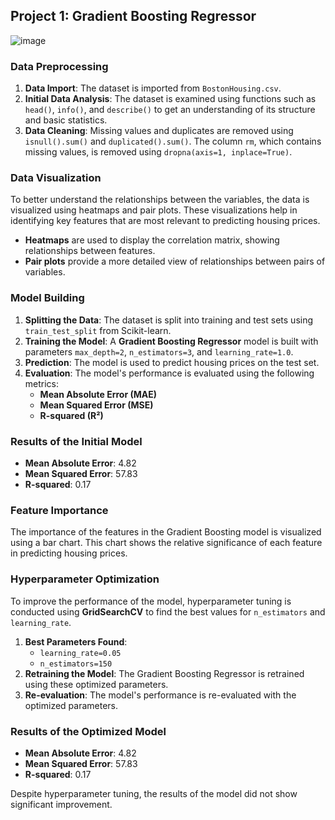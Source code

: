 ## Project 1: Gradient Boosting Regressor
![image](https://miro.medium.com/v2/resize:fit:640/format:webp/1*NLI9QFoWDltdXJf3_rwbbw.png)

### Data Preprocessing

1. **Data Import**: The dataset is imported from `BostonHousing.csv`.
2. **Initial Data Analysis**: The dataset is examined using functions such as `head()`, `info()`, and `describe()` to get an understanding of its structure and basic statistics.
3. **Data Cleaning**: Missing values and duplicates are removed using `isnull().sum()` and `duplicated().sum()`. The column `rm`, which contains missing values, is removed using `dropna(axis=1, inplace=True)`.

### Data Visualization

To better understand the relationships between the variables, the data is visualized using heatmaps and pair plots. These visualizations help in identifying key features that are most relevant to predicting housing prices.

- **Heatmaps** are used to display the correlation matrix, showing relationships between features.
- **Pair plots** provide a more detailed view of relationships between pairs of variables.

### Model Building

1. **Splitting the Data**: The dataset is split into training and test sets using `train_test_split` from Scikit-learn.
2. **Training the Model**: A **Gradient Boosting Regressor** model is built with parameters `max_depth=2`, `n_estimators=3`, and `learning_rate=1.0`.
3. **Prediction**: The model is used to predict housing prices on the test set.
4. **Evaluation**: The model's performance is evaluated using the following metrics:
   - **Mean Absolute Error (MAE)**
   - **Mean Squared Error (MSE)**
   - **R-squared (R²)**

### Results of the Initial Model

- **Mean Absolute Error**: 4.82
- **Mean Squared Error**: 57.83
- **R-squared**: 0.17

### Feature Importance

The importance of the features in the Gradient Boosting model is visualized using a bar chart. This chart shows the relative significance of each feature in predicting housing prices.

### Hyperparameter Optimization

To improve the performance of the model, hyperparameter tuning is conducted using **GridSearchCV** to find the best values for `n_estimators` and `learning_rate`. 

1. **Best Parameters Found**:
   - `learning_rate=0.05`
   - `n_estimators=150`
2. **Retraining the Model**: The Gradient Boosting Regressor is retrained using these optimized parameters.
3. **Re-evaluation**: The model's performance is re-evaluated with the optimized parameters.

### Results of the Optimized Model

- **Mean Absolute Error**: 4.82
- **Mean Squared Error**: 57.83
- **R-squared**: 0.17

Despite hyperparameter tuning, the results of the model did not show significant improvement.
